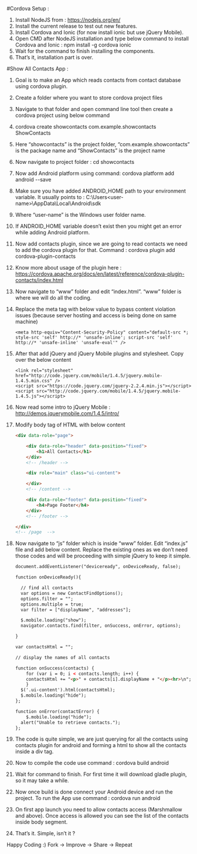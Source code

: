 #Cordova Setup :

1. Install NodeJS from : https://nodejs.org/en/
2. Install the current release to test out new features.
3. Install Cordova and Ionic (for now install ionic but use jQuery Mobile).
4. Open CMD after NodeJS installation and type below command to install Cordova and Ionic : npm install -g cordova ionic
5. Wait for the command to finish installing the components.
6. That’s it, installation part is over.

#Show All Contacts App : 

1. Goal is to make an App which reads contacts from contact database using cordova plugin.
2. Create a folder where you want to store cordova project files
3. Navigate to that folder and open command line tool then create a cordova project using below command
4. cordova create showcontacts com.example.showcontacts ShowContacts
5. Here “showcontacts” is the project folder, “com.example.showcontacts” is the package name and “ShowContacts” is the project name
6. Now navigate to project folder : cd showcontacts
7. Now add Android platform using command: cordova platform add android --save

8. Make sure you have added ANDROID_HOME path to your environment variable. It usually points to : C:\Users\<user-name>\AppData\Local\Android\sdk
9. Where “user-name” is the Windows user folder name.
10. If ANDROID_HOME variable doesn’t exist then you might get an error while adding Android platform.
11. Now add contacts plugin, since we are going to read contacts we need to add the cordova plugin for that. Command : cordova plugin add cordova-plugin-contacts
12. Know more about usage of the plugin here : https://cordova.apache.org/docs/en/latest/reference/cordova-plugin-contacts/index.html
13. Now navigate to “www” folder and edit “index.html”. “www” folder is where we will do all the coding.
14. Replace the meta tag with below value to bypass content violation issues (because server hosting and access is being done on same machine)

    ```
    <meta http-equiv="Content-Security-Policy" content="default-src *; style-src 'self' http://* 'unsafe-inline'; script-src 'self' http://* 'unsafe-inline' 'unsafe-eval'" />
    ```
    
15. After that add jQuery and jQuery Mobile plugins and stylesheet. Copy over the below content

    ```
    <link rel="stylesheet" href="http://code.jquery.com/mobile/1.4.5/jquery.mobile-1.4.5.min.css" />
    <script src="https://code.jquery.com/jquery-2.2.4.min.js"></script>
    <script src="http://code.jquery.com/mobile/1.4.5/jquery.mobile-1.4.5.js"></script>
    ```
    
16. Now read some intro to jQuery Mobile : http://demos.jquerymobile.com/1.4.5/intro/
17. Modify body tag of HTML with below content
    ```html
    <div data-role="page">

        <div data-role="header" data-position="fixed">
            <h1>All Contacts</h1>
        </div>
        <!-- /header -->

        <div role="main" class="ui-content">

        </div>
        <!-- /content -->

        <div data-role="footer" data-position="fixed">
            <h4>Page Footer</h4>
        </div>
        <!-- /footer -->

    </div>
    <!-- /page  -->
    ```
18. Now navigate to “js” folder which is inside “www” folder. Edit “index.js” file and add below content. Replace the existing ones as we don’t need those codes and will be proceeding with simple jQuery to keep it simple.
    ```html
    document.addEventListener("deviceready", onDeviceReady, false);

    function onDeviceReady(){

      // find all contacts
      var options = new ContactFindOptions();
      options.filter = "";
      options.multiple = true;
      var filter = ["displayName", "addresses"];

      $.mobile.loading("show");
      navigator.contacts.find(filter, onSuccess, onError, options);

    }

    var contactsHtml = "";

    // display the names of all contacts

    function onSuccess(contacts) {
        for (var i = 0; i < contacts.length; i++) {
        contactsHtml += "<p>" + contacts[i].displayName + "</p><hr>\n";
        }
      $('.ui-content').html(contactsHtml);
      $.mobile.loading("hide");
    };

    function onError(contactError) {
        $.mobile.loading("hide");
      alert("Unable to retrieve contacts.");
    };
    ```
19. The code is quite simple, we are just querying for all the contacts using contacts plugin for android and forming a html to show all the contacts inside a div tag.
20. Now to compile the code use command : cordova build android
21. Wait for command to finish. For first time it will download gladle plugin, so it may take a while.
22. Now once build is done connect your Android device and run the project. To run the App use command : cordova run android
23. On first app launch you need to allow contacts access (Marshmallow and above). Once access is allowed you can see the list of the contacts inside body segment.
24. That’s it. Simple, isn’t it ?

Happy Coding :)
Fork -> Improve -> Share -> Repeat 










